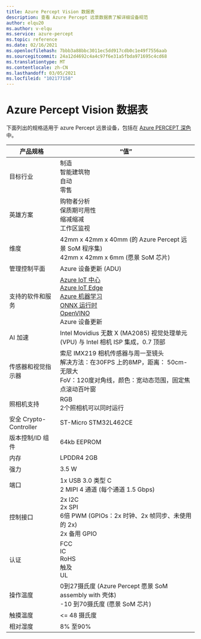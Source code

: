 ```yaml
---
title: Azure Percept Vision 数据表
description: 查看 Azure Percept 远景数据表了解详细设备规范
author: elqu20
ms.author: v-elqu
ms.service: azure-percept
ms.topic: reference
ms.date: 02/16/2021
ms.openlocfilehash: 7bbb3a88bbc3011ec5dd917cdb0c1e49f7556aab
ms.sourcegitcommit: 24a12d4692c4a4c97f6e31a5fbda971695c4cd68
ms.translationtype: MT
ms.contentlocale: zh-CN
ms.lasthandoff: 03/05/2021
ms.locfileid: "102177158"
---
```

# <a name="azure-percept-vision-datasheet"></a>Azure Percept Vision 数据表

下面列出的规格适用于 azure Percept 远景设备，包括在 [Azure PERCEPT 深色](./azure-percept-dk-datasheet.md)中。

|产品规格           |“值”     |
|--------------------------------|---------------------|
|目标行业               |制造 <br> 智能建筑物 <br> 自动 <br> 零售 |
|英雄方案                  |购物者分析 <br> 保质期可用性 <br> 缩减缩减 <br> 工作区监视|
|维度                      |42mm x 42mm x 40mm (的 Azure Percept 远景 SoM 程序集)  <br> 42mm x 42mm x 6mm (愿景 SoM 芯片) |
|管理控制平面        |Azure 设备更新 (ADU)           |
|支持的软件和服务 |[Azure IoT 中心](https://azure.microsoft.com/services/iot-hub/) <br> [Azure IoT Edge](https://azure.microsoft.com/services/iot-edge/) <br> [Azure 机器学习](https://azure.microsoft.com/services/machine-learning/) <br> [ONNX 运行时](https://www.onnxruntime.ai/) <br> [OpenVINO](https://docs.openvinotoolkit.org/latest/index.html) <br> Azure 设备更新 |
|AI 加速                 |Intel Movidius 无数 X (MA2085) 视觉处理单元 (VPU) 与 Intel 相机 ISP 集成，0.7 顶部 |
|传感器和视觉指示器   |索尼 IMX219 相机传感器与周一至镜头<br>解决方法：在30FPS 上的8MP，距离： 50cm-无限大<br>FoV：120度对角线，颜色：宽动态范围，固定焦点滚动百叶窗|
|照相机支持                  |RGB <br> 2个照相机可以同时运行 |
|安全 Crypto-Controller      |ST-Micro STM32L462CE      |
|版本控制/ID 组件       |64kb EEPROM |
|内存                          |LPDDR4 2GB     |
|强力                           |3.5 W     |
|端口                           |1x USB 3.0 类型 C <br> 2 MIPI 4 通道 (每个通道 1.5 Gbps)      |
|控制接口              |2x I2C <br> 2x SPI <br> 6倍 PWM (GPIOs：2x 时钟、2x 帧同步、未使用的 2x)  <br> 2x 备用 GPIO |
|认证                   |FCC <br> IC <br> RoHS <br> 触及 <br> UL   |
|操作温度           |0到27摄氏度 (Azure Percept 愿景 SoM assembly with 壳体)  <br> -10 到70摄氏度 (愿景 SoM 芯片)  |
|触摸温度               |<= 48 摄氏度 |
|相对湿度               |8% 至90%    |
